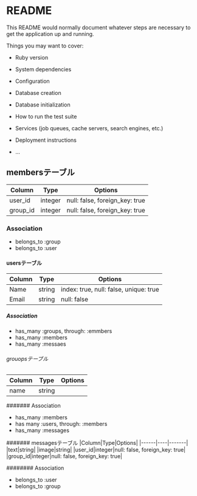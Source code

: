 # README

This README would normally document whatever steps are necessary to get the
application up and running.

Things you may want to cover:

* Ruby version

* System dependencies

* Configuration

* Database creation

* Database initialization

* How to run the test suite

* Services (job queues, cache servers, search engines, etc.)

* Deployment instructions

* ...

## membersテーブル

|Column|Type|Options|
|------|----|-------|
|user_id|integer|null: false, foreign_key: true|
|group_id|integer|null: false, foreign_key: true|

### Association
- belongs_to :group
- belongs_to :user

#### usersテーブル
|Column|Type|Options|
|------|----|-------| 
|Name|string|index: true, null: false, unique: true|
|Email|string|null: false|

##### Association
- has_many :groups, through: :emmbers
- has_many :members
- has_many :messaes

###### grouopsテーブル
|Column|Type|Options|
|------|----|-------| 
|name|string|

####### Association
- has_many :members
- has many :users, through: :members
- has_many :messages

####### messagesテーブル
|Column|Type|Options|
|------|----|-------| 
|text|string|
|image|string|
|user_id|integer|null: false,  foreign_key: true|
|group_id|integer|null: false, foreign_key: true|

######## Association
- belongs_to :user
- belongs_to :group
